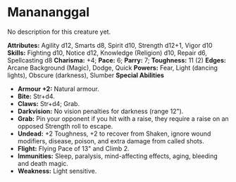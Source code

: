 # Manananggal

No description for this creature yet.

**Attributes:** Agility d12, Smarts d8, Spirit d10, Strength d12+1,
Vigor d10
**Skills:** Fighting d10, Notice d12, Knowledge (Religion) d10, Repair
d6, Spellcasting d8
**Charisma:** +4; **Pace:** 6; **Parry:** 7; **Toughness:** 11 (2)
**Edges:** Arcane Background (Magic), Dodge, Quick
**Powers:** Fear, Light (dancing lights), Obscure (darkness), Slumber
**Special Abilities**

- **Armour +2:** Natural armour.
- **Bite:** Str+d4.
- **Claws:** Str+d4; Grab.
- **Darkvision:** No vision penalties for darkness (range 12").
- **Grab:** Pin your opponent if you hit with a raise, they require a
raise on an opposed Strength roll to escape.
- **Undead:** +2 Toughness, +2 to recover from Shaken, ignore wound
modifiers, disease, poison, and extra damage from called shots.
- **Flight:** Flying Pace of 13" and Climb 2.
- **Immunities:** Sleep, paralysis, mind-affecting effects, aging,
bleeding and death magic.
- **Weakness:** Light sensitive.

